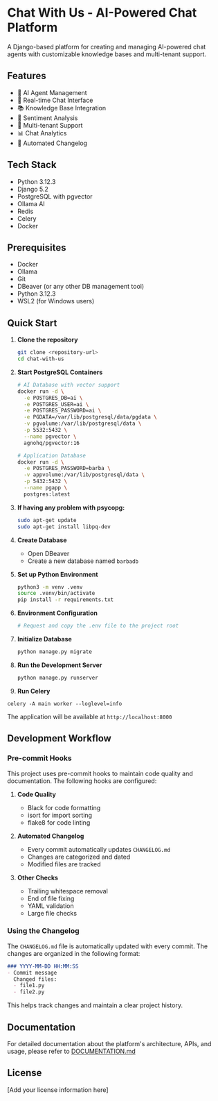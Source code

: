 # Chat With Us - AI-Powered Chat Platform

A Django-based platform for creating and managing AI-powered chat agents with customizable knowledge bases and multi-tenant support.

## Features

- 🤖 AI Agent Management
- 💬 Real-time Chat Interface
- 📚 Knowledge Base Integration
- 🎯 Sentiment Analysis
- 👥 Multi-tenant Support
- 📊 Chat Analytics
- 📝 Automated Changelog

## Tech Stack

- Python 3.12.3
- Django 5.2
- PostgreSQL with pgvector
- Ollama AI
- Redis
- Celery
- Docker

## Prerequisites

- Docker
- Ollama
- Git
- DBeaver (or any other DB management tool)
- Python 3.12.3
- WSL2 (for Windows users)

## Quick Start

1. **Clone the repository**
   ```bash
   git clone <repository-url>
   cd chat-with-us
   ```

2. **Start PostgreSQL Containers**
   ```bash
   # AI Database with vector support
   docker run -d \
     -e POSTGRES_DB=ai \
     -e POSTGRES_USER=ai \
     -e POSTGRES_PASSWORD=ai \
     -e PGDATA=/var/lib/postgresql/data/pgdata \
     -v pgvolume:/var/lib/postgresql/data \
     -p 5532:5432 \
     --name pgvector \
     agnohq/pgvector:16

   # Application Database
   docker run -d \
     -e POSTGRES_PASSWORD=barba \
     -v appvolume:/var/lib/postgresql/data \
     -p 5432:5432 \
     --name pgapp \
     postgres:latest
   ```
2. **If having any problem with psycopg:**
   ```bash
   sudo apt-get update
   sudo apt-get install libpq-dev
   ```

3. **Create Database**
   - Open DBeaver
   - Create a new database named `barbadb`

4. **Set up Python Environment**
   ```bash
   python3 -m venv .venv
   source .venv/bin/activate
   pip install -r requirements.txt
   ```

5. **Environment Configuration**
   ```bash
   # Request and copy the .env file to the project root
   ```

6. **Initialize Database**
   ```bash
   python manage.py migrate
   ```

7. **Run the Development Server**
   ```bash
   python manage.py runserver
   ```
8. **Run Celery**
  ```
  celery -A main worker --loglevel=info
  ```
The application will be available at `http://localhost:8000`

## Development Workflow

### Pre-commit Hooks

This project uses pre-commit hooks to maintain code quality and documentation. The following hooks are configured:

1. **Code Quality**
   - Black for code formatting
   - isort for import sorting
   - flake8 for code linting

2. **Automated Changelog**
   - Every commit automatically updates `CHANGELOG.md`
   - Changes are categorized and dated
   - Modified files are tracked

3. **Other Checks**
   - Trailing whitespace removal
   - End of file fixing
   - YAML validation
   - Large file checks

### Using the Changelog

The `CHANGELOG.md` file is automatically updated with every commit. The changes are organized in the following format:

```markdown
### YYYY-MM-DD HH:MM:SS
- Commit message
  Changed files:
  - file1.py
  - file2.py
```

This helps track changes and maintain a clear project history.

## Documentation

For detailed documentation about the platform's architecture, APIs, and usage, please refer to [DOCUMENTATION.md](DOCUMENTATION.md)

## License

[Add your license information here]
